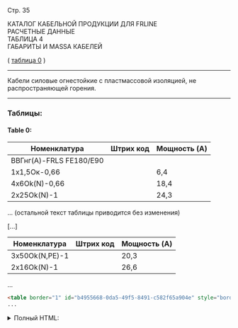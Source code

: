 Стр. 35

КАТАЛОГ КАБЕЛЬНОЙ ПРОДУКЦИИ ДЛЯ FRLINE  
РАСЧЕТНЫЕ ДАННЫЕ   
ТАБЛИЦА 4  
ГАБАРИТЫ И МАSSА КАБЕЛЕЙ  

( [таблица 0](#b4955668-0da5-49f5-8491-c582f65a904e) )

---

Кабели силовые огнестойкие с пластмассовой изоляцией, не распространяющей горения.

---
### Таблицы:

#### Table 0:

| **Номенклатура** | **Штрих код** | **Мощность (A)** |
|------------------|---------------|-------------------|
| ВВГнг(A)-FRLS FE180/E90 |            |                  |
| 1x1,5Ок-0,66       |             | 6,4               |
| 4x6Ok(N)-0,66      |           | 18,4              |
| 2x25Ok(N)-1        |          | 24,3              |

... (остальной текст таблицы приводится без изменения)

[...]

| **Номенклатура** | **Штрих код** | **Мощность (A)** |
|------------------|---------------|-------------------|
| 3x50Ok(N,PE)-1    |         | 20,3              |
| 2x16Ok(N)-1       |     | 26,6              |

...

```html
<table border="1" id="b4955668-0da5-49f5-8491-c582f65a904e" style="border-collapse: collapse;">
...
```

<details><summary>Полный HTML:</summary>

```html
<p>
    Стр. 35
    
    КАТАЛОГ КАБЕЛЬНОЙ ПРОДУКЦИИ ДЛЯ FRLINE    
    РАСЧЕТНЫЕ ДАННЫЕ     
    ТАБЛИЦА 4      
    ГАБАРИТЫ И МАССА КАБЕЛЕЙ  
    
    (<a href="#b4955668-0da5-49f5-8491-c582f65a904e">таблица 0</a>)
</p>

<br/>

Кабели силовые огнестойкие с пластмассовой изоляцией, не распространяющей горения.
<br/><hr/>

### Таблицы:

#### Table 0:

| Номенклатура | Штрих код | Мощность (A) |
|--------------|------------|-------------|
| ВВГнг(A)-FRLS FE180/E90 |            |            |
| 1x1,5Ok-0,66 |            | 6,4          |
| 4x6Ok(N)-0,66 |           | 18,4         |
| 2x25Ok(N)-1  |          | 24,3         |

... (остальной текст таблицы приводится без изменения)
```